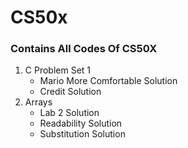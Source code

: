 # CS50x
### Contains All Codes Of CS50X
1. C Problem Set 1
   - Mario More Comfortable Solution
   - Credit Solution
2. Arrays
   - Lab 2 Solution
   - Readability Solution
   - Substitution Solution
